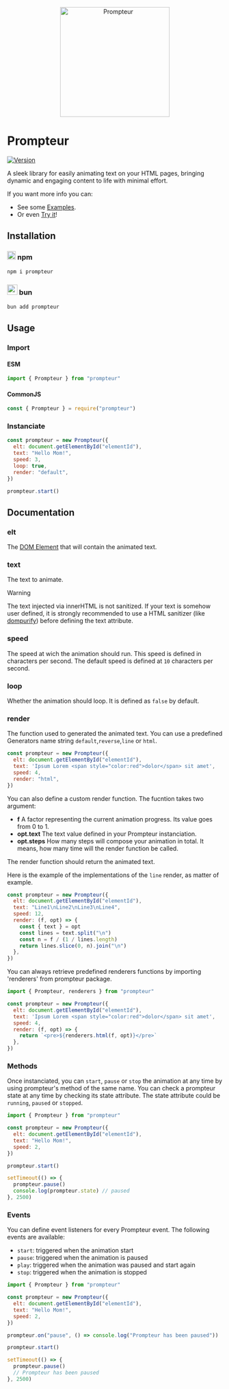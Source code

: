<div align="center">
  <a href="https://pierre-cm.github.io/prompteur-website">
    <img src="https://pierre-cm.github.io/prompteur-website/prompteur.svg" width="256" height="auto" alt="Prompteur"/>
  </a>
</div>

# Prompteur

[![Version](https://img.shields.io/npm/v/prompteur.svg)](https://www.npmjs.com/package/prompteur)

A sleek library for easily animating text on your HTML pages, bringing dynamic and engaging content to life with minimal effort.

If you want more info you can:

- See some [Examples](https://pierre-cm.github.io/prompteur-website/examples).
- Or even [Try it](https://pierre-cm.github.io/prompteur-website/try)!

## Installation

### <img src="https://raw.githubusercontent.com/npm/logos/master/npm%20square/n.svg" width="20px"> npm

```bash
npm i prompteur
```

### <img src="https://bun.sh/logo.svg" width="24px"> bun

```bash
bun add prompteur
```

## Usage

### Import

#### ESM

```javascript
import { Prompteur } from "prompteur"
```

#### CommonJS

```javascript
const { Prompteur } = require("prompteur")
```

### Instanciate

```javascript
const prompteur = new Prompteur({
  elt: document.getElementById("elementId"),
  text: "Hello Mom!",
  speed: 3,
  loop: true,
  render: "default",
})

prompteur.start()
```

## Documentation

### elt

The [DOM Element](https://developer.mozilla.org/en-US/docs/Web/API/Element) that will contain the animated text.

### text

The text to animate.

> [!WARNING]  
> The text injected via innerHTML is not sanitized. If your text is somehow user defined, it is strongly recommended to use a HTML sanitizer (like [dompurify](https://www.npmjs.com/package/dompurify)) before defining the text attribute.

### speed

The speed at wich the animation should run. This speed is defined in characters per second. The default speed is defined at `10` characters per second.

### loop

Whether the animation should loop. It is defined as `false` by default.

### render

The function used to generated the animated text. You can use a predefined Generators name string `default`,`reverse`,`line` or `html`.

```javascript
const prompteur = new Prompteur({
  elt: document.getElementById("elementId"),
  text: 'Ipsum Lorem <span style="color:red">dolor</span> sit amet',
  speed: 4,
  render: "html",
})
```

You can also define a custom render function. The fucntion takes two argument:

- **f** A factor representing the current animation progress. Its value goes from 0 to 1.
- **opt.text** The text value defined in your Prompteur instanciation.
- **opt.steps** How many steps will compose your animation in total. It means, how many time will the render function be called.

The render function should return the animated text.

Here is the example of the implementations of the `line` render, as matter of example.

```javascript
const prompteur = new Prompteur({
  elt: document.getElementById("elementId"),
  text: "Line1\nLine2\nLine3\nLine4",
  speed: 12,
  render: (f, opt) => {
    const { text } = opt
    const lines = text.split("\n")
    const n = f / (1 / lines.length)
    return lines.slice(0, n).join("\n")
  },
})
```

You can always retrieve predefined renderers functions by importing 'renderers' from prompteur package.

```javascript
import { Prompteur, renderers } from "prompteur"

const prompteur = new Prompteur({
  elt: document.getElementById("elementId"),
  text: 'Ipsum Lorem <span style="color:red">dolor</span> sit amet',
  speed: 4,
  render: (f, opt) => {
    return `<pre>${renderers.html(f, opt)}</pre>`
  },
})
```

### Methods

Once instanciated, you can `start`, `pause` or `stop` the animation at any time by using prompteur's method of the same name. You can check a prompteur state at any time by checking its state attribute. The state attribute could be `running`, `paused` or `stopped`.

```javascript
import { Prompteur } from "prompteur"

const prompteur = new Prompteur({
  elt: document.getElementById("elementId"),
  text: "Hello Mom!",
  speed: 2,
})

prompteur.start()

setTimeout(() => {
  prompteur.pause()
  console.log(prompteur.state) // paused
}, 2500)
```

### Events

You can define event listeners for every Prompteur event. The following events are available:

- `start`: triggered when the animation start
- `pause`: triggered when the animation is paused
- `play`: triggered when the animation was paused and start again
- `stop`: triggered when the animation is stopped

```javascript
import { Prompteur } from "prompteur"

const prompteur = new Prompteur({
  elt: document.getElementById("elementId"),
  text: "Hello Mom!",
  speed: 2,
})

prompteur.on("pause", () => console.log("Prompteur has been paused"))

prompteur.start()

setTimeout(() => {
  prompteur.pause()
  // Prompteur has been paused
}, 2500)
```
